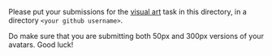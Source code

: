 Please put your submissions for the [visual art](https://github.com/zulip/zulip-gci/blob/master/tasks/2017/visual-art.md) task in this directory, in a directory `<your github username>`.

Do make sure that you are submitting both 50px and 300px versions of your avatars. Good luck!
